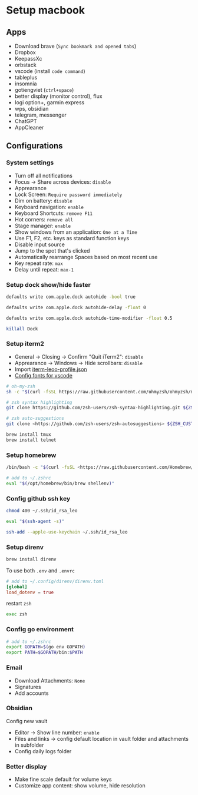 # Setup macbook

## Apps

- Download brave (`Sync bookmark and opened tabs`)
- Dropbox
- KeepassXc
- orbstack
- vscode (install `code command`)
- tableplus
- insomnia
- gotiengviet (`ctrl+space`)
- better display (monitor control), flux
- logi option+, garmin express
- wps, obsidian
- telegram, messenger
- ChatGPT
- AppCleaner

## Configurations

### System settings

- Turn off all notifications
- Focus &rarr; Share across devices: `disable`
- Apprearance
- Lock Screen: `Require password immediately`
- Dim on battery: `disable`
- Keyboard navigation: `enable`
- Keyboard Shortcuts: `remove F11`
- Hot corners: `remove all`
- Stage manager: `enable`
- Show windows from an application: `One at a Time`
- Use F1, F2, etc. keys as standard function keys
- Disable input source
- Jump to the spot that's clicked
- Automatically rearrange Spaces based on most recent use
- Key repeat rate: `max`
- Delay until repeat: `max-1`

### Setup dock show/hide faster

```bash
defaults write com.apple.dock autohide -bool true
```

```bash
defaults write com.apple.dock autohide-delay -float 0
```

```bash
defaults write com.apple.dock autohide-time-modifier -float 0.5
```

```bash
killall Dock
```

### Setup iterm2

- General &rarr; Closing &rarr; Confirm "Quit iTerm2": `disable`
- Apprearance &rarr; Windows &rarr; Hide scrollbars: `disable`
- Import [iterm-leoo-profile.json](./iterm-leoo-profile.json)
- [Config fonts for vscode](https://github.com/romkatv/powerlevel10k/issues/671)

```bash
# oh-my-zsh
sh -c "$(curl -fsSL https://raw.githubusercontent.com/ohmyzsh/ohmyzsh/master/tools/install.sh)"
```

```bash
# zsh syntax highlighting
git clone https://github.com/zsh-users/zsh-syntax-highlighting.git ${ZSH_CUSTOM:-~/.oh-my-zsh/custom}/plugins/zsh-syntax-highlighting
```

```bash
# zsh auto-suggestions
git clone <https://github.com/zsh-users/zsh-autosuggestions> ${ZSH_CUSTOM:-~/.oh-my-zsh/custom}/plugins/zsh-autosuggestions
```

```bash
brew install tmux
brew install telnet
```

### Setup homebrew

```bash
/bin/bash -c "$(curl -fsSL <https://raw.githubusercontent.com/Homebrew/install/HEAD/install.sh>)"
```

```bash
# add to ~/.zshrc
eval "$(/opt/homebrew/bin/brew shellenv)"
```

### Config github ssh key

```bash
chmod 400 ~/.ssh/id_rsa_leo
```

```bash
eval "$(ssh-agent -s)"
```

```bash
ssh-add --apple-use-keychain ~/.ssh/id_rsa_leo
```

### Setup direnv

```bash
brew install direnv
```

To use both `.env` and `.envrc`

```toml
# add to ~/.config/direnv/direnv.toml
[global]
load_dotenv = true
```

restart `zsh`

```bash
exec zsh
```

### Config go environment

```bash
# add to ~/.zshrc
export GOPATH=$(go env GOPATH)
export PATH=$GOPATH/bin:$PATH
```

### Email

- Download Attachments: `None`
- Signatures
- Add accounts

### Obsidian

Config new vault

- Editor &rarr; Show line number: `enable`
- Files and links &rarr; config default location in vault folder and attachments in subfolder
- Config daily logs folder

### Better display

- Make fine scale default for volume keys
- Customize app content: show volume, hide resolution
